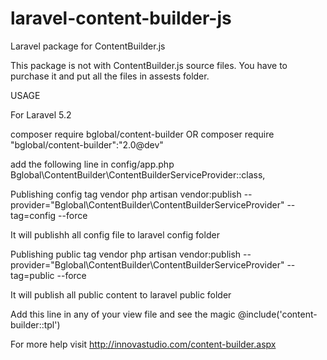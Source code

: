 # laravel-content-builder-js
Laravel package for ContentBuilder.js


This package is not with ContentBuilder.js source files. You have to purchase it and put all the files in assests folder.

USAGE

For Laravel 5.2

composer require bglobal/content-builder OR composer require "bglobal/content-builder":"2.0@dev"

add the following line in config/app.php
Bglobal\ContentBuilder\ContentBuilderServiceProvider::class,

Publishing config tag vendor
php artisan vendor:publish --provider="Bglobal\ContentBuilder\ContentBuilderServiceProvider" --tag=config --force

It will publishh all config file to laravel config folder


Publishing public tag vendor
php artisan vendor:publish --provider="Bglobal\ContentBuilder\ContentBuilderServiceProvider" --tag=public --force

It will publish all public content to laravel public folder

Add this line in any of your view file and see the magic
@include('content-builder::tpl')

For more help visit http://innovastudio.com/content-builder.aspx
